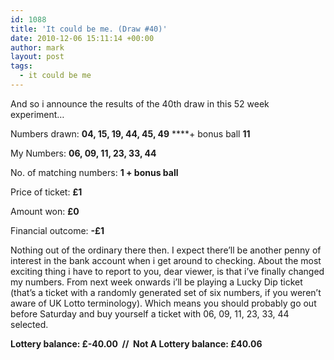 ```yaml
---
id: 1088
title: 'It could be me. (Draw #40)'
date: 2010-12-06 15:11:14 +00:00
author: mark
layout: post
tags:
  - it could be me
---
```

And so i announce the results of the 40th draw in this 52 week experiment&#8230;

Numbers drawn: **04, 15, 19, 44, 45, 49** ****+ bonus ball **11**

My Numbers: **06, 09, 11, 23, 33, 44**

No. of matching numbers: **1 + bonus ball**

Price of ticket: **£1**

Amount won: **£0**

Financial outcome: **-£1**

Nothing out of the ordinary there then. I expect there&#8217;ll be another penny of interest in the bank account when i get around to checking. About the most exciting thing i have to report to you, dear viewer, is that i&#8217;ve finally changed my numbers. From next week onwards i&#8217;ll be playing a Lucky Dip ticket (that&#8217;s a ticket with a randomly generated set of six numbers, if you weren&#8217;t aware of UK Lotto terminology). Which means you should probably go out before Saturday and buy yourself a ticket with 06, 09, 11, 23, 33, 44 selected.

**Lottery balance: £-40.00  //  Not A Lottery balance: £40.06**